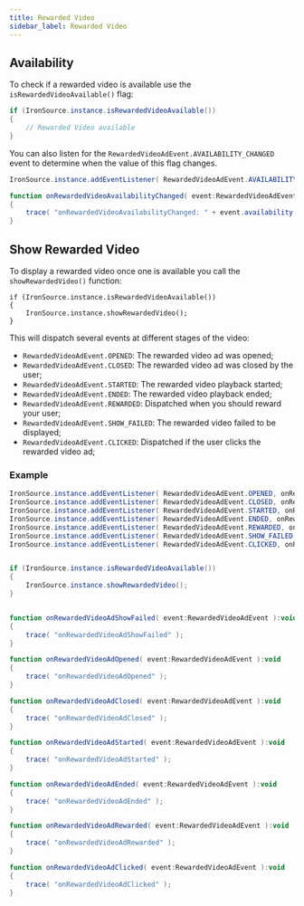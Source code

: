 ```yaml
---
title: Rewarded Video
sidebar_label: Rewarded Video
---
```



## Availability 

To check if a rewarded video is available use the `isRewardedVideoAvailable()` flag:


```actionscript
if (IronSource.instance.isRewardedVideoAvailable())
{
    // Rewarded Video available    
}
```

You can also listen for the `RewardedVideoAdEvent.AVAILABILITY_CHANGED` event to determine when the value of this flag changes.


```actionscript
IronSource.instance.addEventListener( RewardedVideoAdEvent.AVAILABILITY_CHANGED, onRewardedVideoAvailabilityChanged );

function onRewardedVideoAvailabilityChanged( event:RewardedVideoAdEvent ):void
{
    trace( "onRewardedVideoAvailabilityChanged: " + event.availability );
}
```



## Show Rewarded Video

To display a rewarded video once one is available you call the `showRewardedVideo()` function:

```
if (IronSource.instance.isRewardedVideoAvailable())
{
    IronSource.instance.showRewardedVideo();
}
```

This will dispatch several events at different stages of the video:

- `RewardedVideoAdEvent.OPENED`: The rewarded video ad was opened;
- `RewardedVideoAdEvent.CLOSED`: The rewarded video ad was closed by the user;
- `RewardedVideoAdEvent.STARTED`: The rewarded video playback started;
- `RewardedVideoAdEvent.ENDED`: The rewarded video playback ended;
- `RewardedVideoAdEvent.REWARDED`: Dispatched when you should reward your user;
- `RewardedVideoAdEvent.SHOW_FAILED`: The rewarded video failed to be displayed;
- `RewardedVideoAdEvent.CLICKED`: Dispatched if the user clicks the rewarded video ad;




### Example


```actionscript
IronSource.instance.addEventListener( RewardedVideoAdEvent.OPENED, onRewardedVideoAdOpened );
IronSource.instance.addEventListener( RewardedVideoAdEvent.CLOSED, onRewardedVideoAdClosed );
IronSource.instance.addEventListener( RewardedVideoAdEvent.STARTED, onRewardedVideoAdStarted );
IronSource.instance.addEventListener( RewardedVideoAdEvent.ENDED, onRewardedVideoAdEnded );
IronSource.instance.addEventListener( RewardedVideoAdEvent.REWARDED, onRewardedVideoAdRewarded );
IronSource.instance.addEventListener( RewardedVideoAdEvent.SHOW_FAILED, onRewardedVideoAdShowFailed );
IronSource.instance.addEventListener( RewardedVideoAdEvent.CLICKED, onRewardedVideoAdClicked );


if (IronSource.instance.isRewardedVideoAvailable())
{
    IronSource.instance.showRewardedVideo();
}


function onRewardedVideoAdShowFailed( event:RewardedVideoAdEvent ):void
{
    trace( "onRewardedVideoAdShowFailed" );
}

function onRewardedVideoAdOpened( event:RewardedVideoAdEvent ):void
{
    trace( "onRewardedVideoAdOpened" );
}

function onRewardedVideoAdClosed( event:RewardedVideoAdEvent ):void
{
    trace( "onRewardedVideoAdClosed" );
}

function onRewardedVideoAdStarted( event:RewardedVideoAdEvent ):void
{
    trace( "onRewardedVideoAdStarted" );
}

function onRewardedVideoAdEnded( event:RewardedVideoAdEvent ):void
{
    trace( "onRewardedVideoAdEnded" );
}

function onRewardedVideoAdRewarded( event:RewardedVideoAdEvent ):void
{
    trace( "onRewardedVideoAdRewarded" );
}

function onRewardedVideoAdClicked( event:RewardedVideoAdEvent ):void
{
    trace( "onRewardedVideoAdClicked" );
}
```